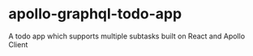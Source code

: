 # apollo-graphql-todo-app
A todo app which supports multiple subtasks built on React and Apollo Client
